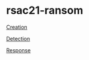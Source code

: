 # rsac21-ransom


[Creation](LAB_FILES/creation.md)

[Detection](LAB_FILES/detection.md)


[Response](LAB_FILES/response.md)


